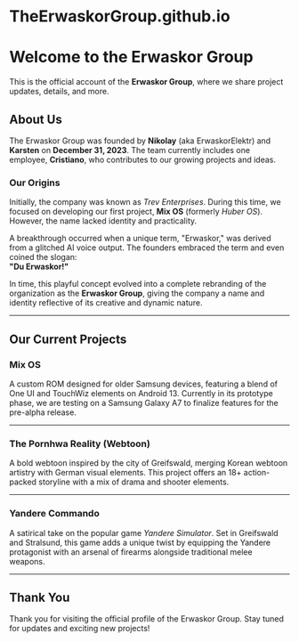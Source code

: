 # TheErwaskorGroup.github.io
# Welcome to the Erwaskor Group

This is the official account of the **Erwaskor Group**, where we share project updates, details, and more.  

## About Us

The Erwaskor Group was founded by **Nikolay** (aka ErwaskorElektr) and **Karsten** on **December 31, 2023**. The team currently includes one employee, **Cristiano**, who contributes to our growing projects and ideas.

### Our Origins  

Initially, the company was known as *Trev Enterprises*. During this time, we focused on developing our first project, **Mix OS** (formerly *Huber OS*). However, the name lacked identity and practicality.  

A breakthrough occurred when a unique term, "Erwaskor," was derived from a glitched AI voice output. The founders embraced the term and even coined the slogan:  
**"Du Erwaskor!"**  

In time, this playful concept evolved into a complete rebranding of the organization as the **Erwaskor Group**, giving the company a name and identity reflective of its creative and dynamic nature.

---

## Our Current Projects

### Mix OS  
A custom ROM designed for older Samsung devices, featuring a blend of One UI and TouchWiz elements on Android 13. Currently in its prototype phase, we are testing on a Samsung Galaxy A7 to finalize features for the pre-alpha release.

---

### The Pornhwa Reality (Webtoon)  
A bold webtoon inspired by the city of Greifswald, merging Korean webtoon artistry with German visual elements. This project offers an 18+ action-packed storyline with a mix of drama and shooter elements.

---

### Yandere Commando  
A satirical take on the popular game *Yandere Simulator*. Set in Greifswald and Stralsund, this game adds a unique twist by equipping the Yandere protagonist with an arsenal of firearms alongside traditional melee weapons.

---

## Thank You  

Thank you for visiting the official profile of the Erwaskor Group. Stay tuned for updates and exciting new projects!
